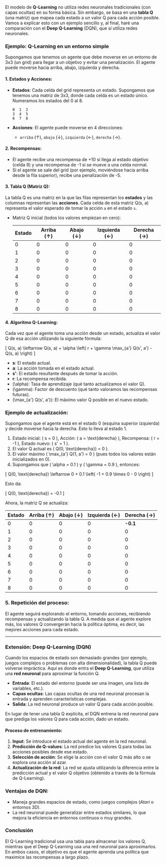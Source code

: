 El modelo de **Q-Learning** no utiliza redes neuronales tradicionales (con capas ocultas) en su forma básica. Sin embargo, se basa en una **tabla Q** (una matriz) que mapea cada estado a un valor Q para cada acción posible. Vamos a explicar esto con un ejemplo sencillo y, al final, haré una comparación con el **Deep Q-Learning** (DQN), que sí utiliza redes neuronales.

### Ejemplo: Q-Learning en un entorno simple

Supongamos que tenemos un agente que debe moverse en un entorno de 3x3 (un grid) para llegar a un objetivo y evitar una penalización. El agente puede moverse hacia arriba, abajo, izquierda y derecha.

#### 1. **Estados y Acciones**:
   - **Estados**: Cada celda del grid representa un estado. Supongamos que tenemos una matriz de 3x3, donde cada celda es un estado único. Numeramos los estados del 0 al 8.

     ```
     0  1  2
     3  4  5
     6  7  8
     ```

   - **Acciones**: El agente puede moverse en 4 direcciones:
     - `arriba` (↑), `abajo` (↓), `izquierda` (←), `derecha` (→).

#### 2. **Recompensas**:
   - El agente recibe una recompensa de +10 si llega al estado objetivo (celda 8) y una recompensa de -1 si se mueve a una celda normal.
   - Si el agente se sale del grid (por ejemplo, moviéndose hacia arriba desde la fila superior), recibe una penalización de -5.

#### 3. **Tabla Q (Matriz Q)**:
   La tabla Q es una matriz en la que las filas representan los **estados** y las columnas representan las **acciones**. Cada celda de esta matriz Q(s, a) representa el valor esperado de tomar la acción `a` en el estado `s`.

   - Matriz Q inicial (todos los valores empiezan en cero):

     | Estado | Arriba (↑) | Abajo (↓) | Izquierda (←) | Derecha (→) |
     |--------|------------|-----------|---------------|-------------|
     |   0    |     0      |     0     |       0       |      0      |
     |   1    |     0      |     0     |       0       |      0      |
     |   2    |     0      |     0     |       0       |      0      |
     |   3    |     0      |     0     |       0       |      0      |
     |   4    |     0      |     0     |       0       |      0      |
     |   5    |     0      |     0     |       0       |      0      |
     |   6    |     0      |     0     |       0       |      0      |
     |   7    |     0      |     0     |       0       |      0      |
     |   8    |     0      |     0     |       0       |      0      |

#### 4. **Algoritmo Q-Learning**:
Cada vez que el agente toma una acción desde un estado, actualiza el valor Q de esa acción utilizando la siguiente fórmula:

\[
Q(s, a) \leftarrow Q(s, a) + \alpha \left( r + \gamma \max_{a'} Q(s', a') - Q(s, a) \right)
\]

- **s**: El estado actual.
- **a**: La acción tomada en el estado actual.
- **s'**: El estado resultante después de tomar la acción.
- **r**: La recompensa recibida.
- \(\alpha\): Tasa de aprendizaje (qué tanto actualizamos el valor Q).
- \(\gamma\): Factor de descuento (qué tanto valoramos las recompensas futuras).
- \(\max_{a'} Q(s', a')\): El máximo valor Q posible en el nuevo estado.

### Ejemplo de actualización:

Supongamos que el agente está en el estado 0 (esquina superior izquierda) y decide moverse hacia la derecha. Esto lo lleva al estado 1.

1. Estado inicial: \( s = 0 \), Acción: \( a = \text{derecha} \), Recompensa: \( r = -1 \), Estado nuevo: \( s' = 1 \).
2. El valor Q actual es \( Q(0, \text{derecha}) = 0 \).
3. El valor máximo \( \max_{a'} Q(1, a') = 0 \) (pues todos los valores están inicializados en 0).
4. Supongamos que \( \alpha = 0.1 \) y \( \gamma = 0.9 \), entonces:

\[
Q(0, \text{derecha}) \leftarrow 0 + 0.1 \left( -1 + 0.9 \times 0 - 0 \right)
\]

Esto da:

\[
Q(0, \text{derecha}) = -0.1
\]

Ahora, la matriz Q se actualiza:

| Estado | Arriba (↑) | Abajo (↓) | Izquierda (←) | Derecha (→) |
|--------|------------|-----------|---------------|-------------|
|   0    |     0      |     0     |       0       |    **-0.1** |
|   1    |     0      |     0     |       0       |      0      |
|   2    |     0      |     0     |       0       |      0      |
|   3    |     0      |     0     |       0       |      0      |
|   4    |     0      |     0     |       0       |      0      |
|   5    |     0      |     0     |       0       |      0      |
|   6    |     0      |     0     |       0       |      0      |
|   7    |     0      |     0     |       0       |      0      |
|   8    |     0      |     0     |       0       |      0      |

### 5. **Repetición del proceso**:
El agente seguirá explorando el entorno, tomando acciones, recibiendo recompensas y actualizando la tabla Q. A medida que el agente explore más, los valores Q convergerán hacia la política óptima, es decir, las mejores acciones para cada estado.

---

### Extensión: **Deep Q-Learning (DQN)**

Cuando los espacios de estado son demasiado grandes (por ejemplo, juegos complejos o problemas con alta dimensionalidad), la tabla Q puede volverse impráctica. Aquí es donde entra el **Deep Q-Learning**, que utiliza una **red neuronal** para aproximar la función Q.

- **Entrada**: El estado del entorno (puede ser una imagen, una lista de variables, etc.).
- **Capas ocultas**: Las capas ocultas de una red neuronal procesan la entrada y aprenden características complejas.
- **Salida**: La red neuronal produce un valor Q para cada acción posible.

En lugar de tener una tabla Q explícita, el DQN entrena la red neuronal para que prediga los valores Q para cada acción, dado un estado.

#### Proceso de entrenamiento:

1. **Input**: Se introduce el estado actual del agente en la red neuronal.
2. **Predicción de Q-values**: La red predice los valores Q para todas las acciones posibles desde ese estado.
3. **Selección de acción**: Se elige la acción con el valor Q más alto o se explora una acción al azar.
4. **Actualización de la red**: La red se ajusta utilizando la diferencia entre la predicción actual y el valor Q objetivo (obtenido a través de la fórmula de Q-Learning).

### Ventajas de DQN:
- Maneja grandes espacios de estado, como juegos complejos (*Atari* o entornos 3D).
- La red neuronal puede generalizar entre estados similares, lo que mejora la eficiencia en entornos continuos o muy grandes.

### Conclusión

El Q-Learning tradicional usa una tabla para almacenar los valores Q, mientras que el Deep Q-Learning usa una red neuronal para aproximarlos. En ambos casos, el objetivo es que el agente aprenda una política que maximice las recompensas a largo plazo.

